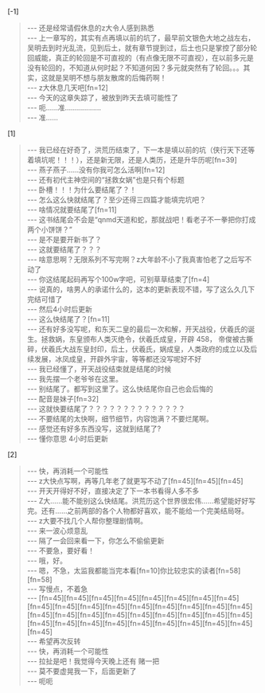 
[-1] 
>--- 还是经常请假休息的z大令人感到熟悉<br>
>--- 上一章写的，其实有点再填以前的坑了，最早前文银色大地之战左右，吴明去到时光乱流，见到后土，就有章节提到过，后土也只是掌控了部分轮回威能，真正的轮回是不可直视的（有点像无限不可直视），在以前多元是没有轮回的，不知道从何时起？不知道何因？多元就突然有了轮回。。。其实，这就是吴明不想与朋友散席的后悔药啊！<br>
>--- z大休息几天吧[fn=12]<br>
>--- 今天的这章失踪了，被放到昨天去填可能性了<br>
>--- 呃……准………………<br>
>--- 准……<br>

[1] 
>--- 我已经在好奇了，洪荒历结束了，下一本是填以前的坑（侠行天下还等着填坑呢！！！），还是新无限，还是人类历，还是升华历呢[fn=39]<br>
>--- 燕子燕子……没有你我可怎么活啊[fn=12]<br>
>--- 还有初代主神空间的“拯救女娲”也是只有个标题<br>
>--- 卧槽！！！为什么要结尾了？！<br>
>--- 怎么这么快就结尾了？至少还得三四篇才能填完坑吧？<br>
>--- 啥情况就要结尾了[fn=11]<br>
>--- 这书结尾会不会是“qnmd天道和蛇，那就战吧！看老子不一拳把你打成两个小饼饼？”<br>
>--- 是不是要开新书了？<br>
>--- 这就要结尾了？？？<br>
>--- 啥意思啊？无限系列不写完啊？z大年龄不小了我真害怕老了之后写不动了<br>
>--- 你这结尾起码再写个100w字吧，可别草草结束了[fn=4]<br>
>--- 说真的，啥男人的承诺什么的，这本的更新表现不错，写了这么久几下完结可惜了<br>
>--- 然后4小时后更新<br>
>--- 这么快结尾了？[fn=11]<br>
>--- 还有好多没写呢，和东天二皇的最后一次和解，开天战役，伏羲氏的诞生。拯救娲，东皇颁布人类灭绝令，伏羲氏成皇，开辟 458， 帝俊被古撕碎，伏羲氏大战东皇封印，后土，伏羲氏，娲成皇，人类政府的成立以及后续发展，冰凤成皇，开辟外宇宙，等等都还没写呢好不好<br>
>--- 我已经懂了，开天战役结束就是结尾的时候<br>
>--- 我先摆一个老爷爷在这里。<br>
>--- 别结尾了。都写到这里了。这么快结尾你自己也会后悔的<br>
>--- 配音是妹子[fn=32]<br>
>--- 这就快要结尾了？？？？？？？？？？？？？？<br>
>--- 不要结尾的太快啊，细节细节，内容饱满？不要烂尾啊。<br>
>--- 感觉还有好多东西没写，这就到结尾了?<br>
>--- 懂你意思 4小时后更新<br>

[2] 
>--- 快，再消耗一个可能性<br>
>--- z大快点写啊，再等几年老了就更写不动了[fn=45][fn=45][fn=45]<br>
>--- 开天开得好不好，直接决定了下一本书看得人多不多<br>
>--- Z大……能不能别这么快结尾。洪荒历这个世界很宏伟……希望能好好写完。还有……之前两部的各个人物都好喜欢，能不能给一个完美结局呀。<br>
>--- z大要不找几个人帮你整理剧情啊。<br>
>--- 来一波心烦意乱<br>
>--- 隔了一会回来看一下，你怎么不偷偷更新<br>
>--- 不要急，要好看！<br>
>--- 哦，好。<br>
>--- 嗯，不急，太监我都能当完本看[fn=10]你比较忠实的读者[fn=58][fn=58]<br>
>--- 写慢点，不着急<br>
>--- [fn=45][fn=45][fn=45][fn=45][fn=45][fn=45][fn=45][fn=45][fn=45][fn=45][fn=45][fn=45][fn=45][fn=45][fn=45][fn=45][fn=45][fn=45][fn=45][fn=45][fn=45][fn=45][fn=45][fn=45][fn=45][fn=45][fn=45][fn=45][fn=45][fn=45][fn=45][fn=45][fn=45][fn=45][fn=45][fn=45]<br>
>--- 希望再次反转<br>
>--- 快，再消耗一个可能性<br>
>--- 拉扯是吧！我觉得今天晚上还有 赌一把<br>
>--- 莫不要虚晃我一下，后面更新了<br>
>--- 呃呃<br>
